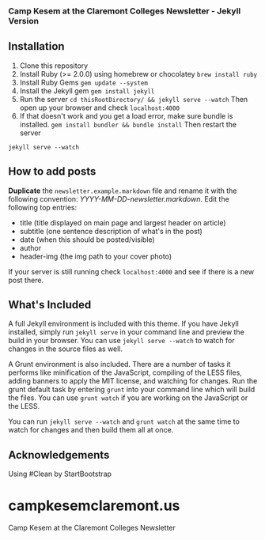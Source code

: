 ### Camp Kesem at the Claremont Colleges Newsletter - Jekyll Version


## Installation
1. Clone this repository
2. Install Ruby (>= 2.0.0) using homebrew or chocolatey
`brew install ruby`
3. Install Ruby Gems
`gem update --system`
4. Install the Jekyll gem
`gem install jekyll`
5. Run the server
`cd thisRootDirectory/ && jekyll serve --watch`
Then open up your browser and check
`localhost:4000`
6. If that doesn't work and you get a load error, make sure bundle is installed.
`gem install bundler && bundle install`
Then restart the server
```
jekyll serve --watch
```

## How to add posts
**Duplicate** the `newsletter.example.markdown` file and rename it with the following convention: *YYYY-MM-DD-newsletter.markdown*.
Edit the following top entries:
* title (title displayed on main page and largest header on article)
* subtitle (one sentence description of what's in the post)
* date (when this should be posted/visible)
* author
* header-img (the img path to your cover photo)

If your server is still running check `localhost:4000` and see if there is a new post there.

## What's Included

A full Jekyll environment is included with this theme. If you have Jekyll installed, simply run `jekyll serve` in your command line and preview the build in your browser. You can use `jekyll serve --watch` to watch for changes in the source files as well.

A Grunt environment is also included. There are a number of tasks it performs like minification of the JavaScript, compiling of the LESS files, adding banners to apply the MIT license, and watching for changes. Run the grunt default task by entering `grunt` into your command line which will build the files. You can use `grunt watch` if you are working on the JavaScript or the LESS.

You can run `jekyll serve --watch` and `grunt watch` at the same time to watch for changes and then build them all at once.

## Acknowledgements
Using #Clean by StartBootstrap

# campkesemclaremont.us
Camp Kesem at the Claremont Colleges Newsletter
